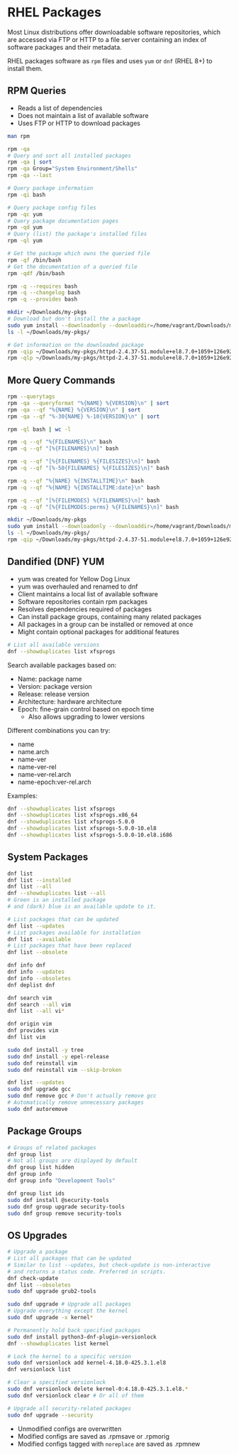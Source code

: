 # RHEL Packages

Most Linux distributions offer downloadable software repositories,
which are accessed via FTP or HTTP to a file server containing an
index of software packages and their metadata.

RHEL packages software as `rpm` files
and uses `yum` or `dnf` (RHEL 8+) to install them.

## RPM Queries

- Reads a list of dependencies
- Does not maintain a list of available software
- Uses FTP or HTTP to download packages

```bash
man rpm

rpm -qa
# Query and sort all installed packages
rpm -qa | sort
rpm -qa Group="System Environment/Shells"
rpm -qa --last

# Query package information
rpm -qi bash

# Query package config files
rpm -qc yum
# Query package documentation pages
rpm -qd yum
# Query (list) the package's installed files
rpm -ql yum

# Get the package which owns the queried file
rpm -qf /bin/bash
# Get the documentation of a queried file
rpm -qdf /bin/bash

rpm -q --requires bash
rpm -q --changelog bash
rpm -q --provides bash
```

```bash
mkdir ~/Downloads/my-pkgs
# Download but don't install the a package
sudo yum install --downloadonly --downloaddir=/home/vagrant/Downloads/my-pkgs httpd
ls -l ~/Downloads/my-pkgs/

# Get information on the downloaded package
rpm -qip ~/Downloads/my-pkgs/httpd-2.4.37-51.module+el8.7.0+1059+126e9251.x86_64.rpm
rpm -qlp ~/Downloads/my-pkgs/httpd-2.4.37-51.module+el8.7.0+1059+126e9251.x86_64.rpm
```

## More Query Commands

```bash
rpm --querytags
rpm -qa --queryformat "%{NAME} %{VERSION}\n" | sort
rpm -qa --qf "%{NAME} %{VERSION}\n" | sort
rpm -qa --qf "%-30{NAME} %-10{VERSION}\n" | sort

rpm -ql bash | wc -l

rpm -q --qf "%{FILENAMES}\n" bash
rpm -q --qf "[%{FILENAMES}\n]" bash

rpm -q --qf "[%{FILENAMES} %{FILESIZES}\n]" bash
rpm -q --qf "[%-50{FILENAMES} %{FILESIZES}\n]" bash

rpm -q --qf "%{NAME} %{INSTALLTIME}\n" bash
rpm -q --qf "%{NAME} %{INSTALLTIME:date}\n" bash

rpm -q --qf "[%{FILEMODES} %{FILENAMES}\n]" bash
rpm -q --qf "[%{FILEMODES:perms} %{FILENAMES}\n]" bash
```

```bash
mkdir ~/Downloads/my-pkgs
sudo yum install --downloadonly --downloaddir=/home/vagrant/Downloads/my-pkgs httpd
ls -l ~/Downloads/my-pkgs/
rpm -qip ~/Downloads/my-pkgs/httpd-2.4.37-51.module+el8.7.0+1059+126e9251.x86_64.rpm
```

## Dandified (DNF) YUM

- yum was created for Yellow Dog Linux
- yum was overhauled and renamed to dnf
- Client maintains a local list of available software
- Software repositories contain rpm packages
- Resolves dependencies required of packages
- Can install package groups, containing many related packages
- All packages in a group can be installed or removed at once
- Might contain optional packages for additional features

```bash
# List all available versions
dnf --showduplicates list xfsprogs
```

Search available packages based on:

- Name: package name
- Version: package version
- Release: release version
- Architecture: hardware architecture
- Epoch: fine-grain control based on epoch time
  - Also allows upgrading to lower versions

Different combinations you can try:

- name
- name.arch
- name-ver
- name-ver-rel
- name-ver-rel.arch
- name-epoch:ver-rel.arch

Examples:

```bash
dnf --showduplicates list xfsprogs
dnf --showduplicates list xfsprogs.x86_64
dnf --showduplicates list xfsprogs-5.0.0
dnf --showduplicates list xfsprogs-5.0.0-10.el8
dnf --showduplicates list xfsprogs-5.0.0-10.el8.i686
```

## System Packages

```bash
dnf list
dnf list --installed
dnf list --all
dnf --showduplicates list --all
# Green is an installed package
# and (dark) blue is an available update to it.

# List packages that can be updated
dnf list --updates
# List packages available for installation
dnf list --available
# List packages that have been replaced
dnf list --obsolete

dnf info dnf
dnf info --updates
dnf info --obsoletes
dnf deplist dnf
```

```bash
dnf search vim
dnf search --all vim
dnf list --all vi*

dnf origin vim
dnf provides vim
dnf list vim

sudo dnf install -y tree
sudo dnf install -y epel-release
sudo dnf reinstall vim
sudo dnf reinstall vim --skip-broken

dnf list --updates
sudo dnf upgrade gcc
sudo dnf remove gcc # Don't actually remove gcc
# Automatically remove unnecessary packages
sudo dnf autoremove
```

## Package Groups

```bash
# Groups of related packages
dnf group list
# Not all groups are displayed by default
dnf group list hidden
dnf group info
dnf group info "Development Tools"

dnf group list ids
sudo dnf install @security-tools
sudo dnf group upgrade security-tools
sudo dnf group remove security-tools
```

## OS Upgrades

```bash
# Upgrade a package
# List all packages that can be updated
# Similar to list --updates, but check-update is non-interactive
# and returns a status code. Preferred in scripts.
dnf check-update
dnf list --obsoletes
sudo dnf upgrade grub2-tools
```

```bash
sudo dnf upgrade # Upgrade all packages
# Upgrade everything except the kernel
sudo dnf upgrade -x kernel*

# Permanently hold back specified packages
sudo dnf install python3-dnf-plugin-versionlock
dnf --showduplicates list kernel

# Lock the kernel to a specific version
sudo dnf versionlock add kernel-4.18.0-425.3.1.el8
dnf versionlock list

# Clear a specified versionlock
sudo dnf versionlock delete kernel-0:4.18.0-425.3.1.el8.*
sudo dnf versionlock clear # Or all of them

# Upgrade all security-related packages
sudo dnf upgrade --security
```

- Unmodified configs are overwritten
- Modified configs are saved as .rpmsave or .rpmorig
- Modified configs tagged with `noreplace` are saved as .rpmnew

